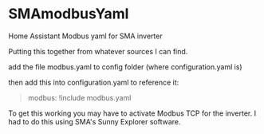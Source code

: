 # SMAmodbusYaml
Home Assistant Modbus yaml for SMA inverter

Putting this together from whatever sources I can find.

add the file modbus.yaml to config folder (where configuration.yaml is)

then add this into configuration.yaml to reference it:
> modbus: !include modbus.yaml

To get this working you may have to activate Modbus TCP for the inverter. I had to do this using SMA's Sunny Explorer software. 
